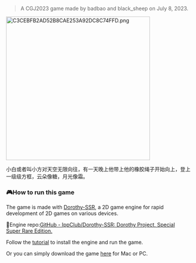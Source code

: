 > A CGJ2023 game made by badbao and black_sheep on July 8, 2023.

<img src="https://badbao-repo-1306509624.cos.ap-shanghai.myqcloud.com/C3CEBFB2AD52B8CAE253A92DC8C74FFD.png" title="" alt="C3CEBFB2AD52B8CAE253A92DC8C74FFD.png" width="393">

小白或者叫小方对天空无限向往，有一天晚上他带上他的橡胶绳子开始向上，登上一级级方框，云朵像糖，月光像霜。

### 🎮How to run this game

The game is made with [Dorothy-SSR](https://dorothy-ssr.net), a 2D game engine for rapid development of 2D games on various devices.

🔗Engine repo:[GitHub - IppClub/Dorothy-SSR: Dorothy Project, Special Super Rare Edition.](https://github.com/IppClub/Dorothy-SSR)

Follow the [tutorial](https://dorothy-ssr.net/docs/tutorial/quick-start/) to install the engine and run the game.

Or you can simply download the game [here](https://badbao.itch.io/touch-the-sky) for Mac or PC.
